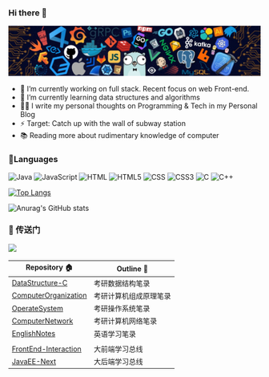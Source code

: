 ### Hi there 👋


![](https://github.com/aqlzh/aqlzh/blob/main/github.jpg)


- 🔭 I’m currently working on full stack. Recent focus on web Front-end.
- 🌱 I’m currently learning data structures and algorithms
- ✍🏻 I write my personal thoughts on Programming & Tech in my Personal Blog
- ⚡ Target: Catch up with the wall of subway station 
- 📚 Reading more about  rudimentary knowledge of computer 




### 🔨Languages

<p>
    <img alt="Java" src="https://img.shields.io/badge/java-%23ED8B00.svg?&style=for-the-badge&logo=java&logoColor=white"/>  
    <img alt="JavaScript" src="https://img.shields.io/badge/javascript%20-%23323330.svg?&style=for-the-badge&logo=javascript&logoColor=%23F7DF1E"/>
  	<img alt="HTML" src="https://img.shields.io/badge/HTML-239120?style=for-the-badge&logo=html5&logoColor=white"/>
    <img alt="HTML5" src="https://img.shields.io/badge/html5%20-%23E34F26.svg?&style=for-the-badge&logo=html5&logoColor=white"/>
  	<img alt="CSS" src="https://img.shields.io/badge/CSS-239120?&style=for-the-badge&logo=css3&logoColor=white"/>
    <img alt="CSS3" src="https://img.shields.io/badge/css3%20-%231572B6.svg?&style=for-the-badge&logo=css3&logoColor=white"/>
    <img alt="C" src="https://img.shields.io/badge/c%20-%2300599C.svg?&style=for-the-badge&logo=c&logoColor=white"/>
    <img alt="C++" src="https://img.shields.io/badge/c++%20-%2300599C.svg?&style=for-the-badge&logo=c%2B%2B&ogoColor=white"/>
  
</p>




[![Top Langs](https://github-readme-stats.vercel.app/api/top-langs/?username=aqlzh&layout=compact)](https://github.com/anuraghazra/github-readme-stats)

![Anurag's GitHub stats](https://github-readme-stats.vercel.app/api?username=aqlzh&show_icons=true&theme=Gradient)

### :door: 传送门   
 ![](https://visitor-badge.glitch.me/badge?page_id=aqlzh.readme)

| Repository    :house:                                        | Outline   :pencil:     |
| ------------------------------------------------------------ | ---------------------- |
| [DataStructure-C](https://github.com/aqlzh/DataStructure-C)  | 考研数据结构笔录       |:chart_with_upwards_trend:
| [ComputerOrganization](https://github.com/aqlzh/ComputerOrganization) | 考研计算机组成原理笔录  |:computer:
| [OperateSystem](https://github.com/aqlzh/OperateSystem)      | 考研操作系统笔录       |:minidisc:
| [ComputerNetwork](https://github.com/aqlzh/ComputerNetwork)  | 考研计算机网络笔录     |:satellite:
| [EnglishNotes](https://github.com/aqlzh/EnglishNotes)        | 英语学习笔录         | :crown:  
|                                                              |                        |
| [FrontEnd-Interaction](https://github.com/aqlzh/FrontEnd-Interaction) | 大前端学习总线         |
| [JavaEE-Next](https://github.com/aqlzh/JavaEE-Next)          | 大后端学习总线         |




